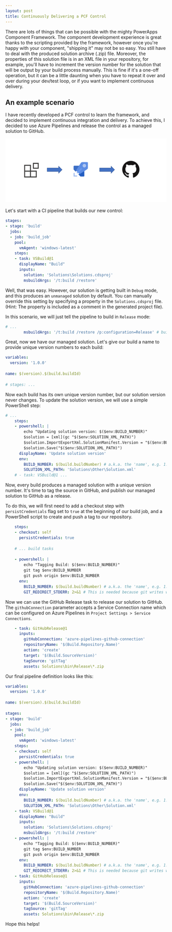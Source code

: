 ```yaml
---
layout: post
title: Continuously Delivering a PCF Control
---
```


There are lots of things that can be possible with the mighty PowerApps Component Framework. The component development experience is great thanks to the scripting provided by the framework, however once you're happy with your component, "shipping it" may not be so easy. You still have to deal with the produced solution archive (.zip) file. Moreover, the properties of this solution file is in an XML file in your repository, for example, you'll have to increment the version number for the solution that will be output by your build process manually. This is fine if it's a one-off operation, but it can be a little daunting when you have to repeat it over and over during your dev/test loop, or if you want to implement continuous delivery.

## An example scenario
I have recently developed a PCF control to learn the framework, and decided to implement continuous integration and delivery. To achieve this, I decided to use Azure Pipelines and release the control as a managed solution to GitHub.

![CI/CD Overview](/images/pcf-pipelines-github.png)

Let's start with a CI pipeline that builds our new control:

```yaml
stages:
- stage: 'build'
  jobs:
  - job: 'build_job'
    pool:
      vmAgent: 'windows-latest'
    steps:
    - task: VSBuild@1
      displayName: "Build"
      inputs:
        solution: 'Solutions\Solutions.cdsproj'
        msbuildArgs: '/t:build /restore'
```

Well, that was easy. However, our solution is getting built in `Debug` mode, and this produces an `unmanaged` solution by default. You can manually override this setting by specifying a property in the `Solutions.cdsproj` file. (Hint: The property is included as a comment in the generated project file).

In this scenario, we will just tell the pipeline to build in `Release` mode:

```yaml
# ...
        msbuildArgs: '/t:build /restore /p:configuration=Release' # build in Release mode to get managed solution
```

Great, now we have our managed solution. Let's give our build a name to provide unique version numbers to each build:

```yaml
variables:
  version: '1.0.0'

name: $(version).$(build.buildId)

# stages: ...
```

Now each build has its own unique version number, but our solution version never changes. To update the solution version, we will use a simple PowerShell step:

```yaml
# ...
    steps:
    - powershell: |
        echo "Updating solution version: $($env:BUILD_NUMBER)"
        $solution = [xml](gc "$($env:SOLUTION_XML_PATH)")
        $solution.ImportExportXml.SolutionManifest.Version = "$($env:BUILD_NUMBER)";
        $solution.Save("$($env:SOLUTION_XML_PATH)")
      displayName: 'Update solution version'
      env:
        BUILD_NUMBER: $(build.buildNumber) # a.k.a. the 'name', e.g. 1.0.0.5523
        SOLUTION_XML_PATH: 'Solutions\Other\Solution.xml'
    # - task: VSBuild@1 ...
```

Now, every build produces a managed solution with a unique version number. It's time to tag the source in GitHub, and publish our managed solution to GitHub as a release.

To do this, we will first need to add a checkout step with `persistCredentials` flag set to `true` at the beginning of our build job, and a PowerShell script to create and push a tag to our repository.

```yaml
    steps:
    - checkout: self
      persistCredentials: true

    # ... build tasks

    - powershell: |
        echo "Tagging Build: $($env:BUILD_NUMBER)"
        git tag $env:BUILD_NUMBER
        git push origin $env:BUILD_NUMBER
      env:
        BUILD_NUMBER: $(build.buildNumber) # a.k.a. the 'name', e.g. 1.0.0.5523
        GIT_REDIRECT_STDERR: 2>&1 # This is needed because git writes warnings to error stream and this fails the task
```

Now we can use the GitHub Release task to release our solution to GitHub. The `githubConnection` parameter accepts a Service Connection name which can be configured on Azure Pipelines in `Project Settings > Service Connections`.

```yaml
    - task: GitHubRelease@1
      inputs:
        gitHubConnection: 'azure-pipelines-github-connection'
        repositoryName: '$(Build.Repository.Name)'
        action: 'create'
        target: '$(Build.SourceVersion)'
        tagSource: 'gitTag'
        assets: Solutions\bin\Release\*.zip
```

Our final pipeline definition looks like this:

```yaml
variables:
  version: '1.0.0'

name: $(version).$(build.buildId)

stages:
- stage: 'build'
  jobs:
  - job: 'build_job'
    pool:
      vmAgent: 'windows-latest'
    steps:
    - checkout: self
      persistCredentials: true
    - powershell: |
        echo "Updating solution version: $($env:BUILD_NUMBER)"
        $solution = [xml](gc "$($env:SOLUTION_XML_PATH)")
        $solution.ImportExportXml.SolutionManifest.Version = "$($env:BUILD_NUMBER)";
        $solution.Save("$($env:SOLUTION_XML_PATH)")
      displayName: 'Update solution version'
      env:
        BUILD_NUMBER: $(build.buildNumber) # a.k.a. the 'name', e.g. 1.0.0.5523
        SOLUTION_XML_PATH: 'Solutions\Other\Solution.xml'
    - task: VSBuild@1
      displayName: "Build"
      inputs:
        solution: 'Solutions\Solutions.cdsproj'
        msbuildArgs: '/t:build /restore'
    - powershell: |
        echo "Tagging Build: $($env:BUILD_NUMBER)"
        git tag $env:BUILD_NUMBER
        git push origin $env:BUILD_NUMBER
      env:
        BUILD_NUMBER: $(build.buildNumber) # a.k.a. the 'name', e.g. 1.0.0.5523
        GIT_REDIRECT_STDERR: 2>&1 # This is needed because git writes warnings to error stream and this fails the task
    - task: GitHubRelease@1
      inputs:
        gitHubConnection: 'azure-pipelines-github-connection'
        repositoryName: '$(Build.Repository.Name)'
        action: 'create'
        target: '$(Build.SourceVersion)'
        tagSource: 'gitTag'
        assets: Solutions\bin\Release\*.zip
```

Hope this helps!